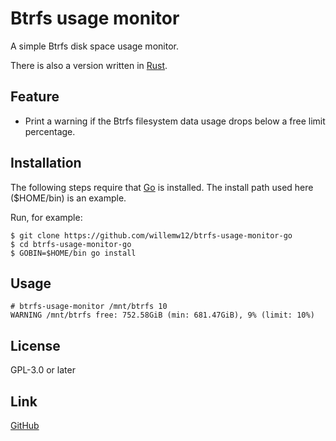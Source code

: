 Btrfs usage monitor
===================

A simple Btrfs disk space usage monitor.

There is also a version written in [Rust](https://github.com/willemw12/btrfs-usage-monitor).


Feature
-------

- Print a warning if the Btrfs filesystem data usage drops below a free limit percentage.


Installation
------------

The following steps require that [Go](https://golang.org/) is installed. The install path used here ($HOME/bin) is an example.

Run, for example:

    $ git clone https://github.com/willemw12/btrfs-usage-monitor-go
    $ cd btrfs-usage-monitor-go
    $ GOBIN=$HOME/bin go install


Usage
-----

    # btrfs-usage-monitor /mnt/btrfs 10
    WARNING /mnt/btrfs free: 752.58GiB (min: 681.47GiB), 9% (limit: 10%)


License
-------

GPL-3.0 or later


Link
----

[GitHub](https://github.com/willemw12/btrfs-usage-monitor-go)

